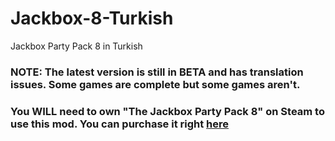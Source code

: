 # Jackbox-8-Turkish
Jackbox Party Pack 8 in Turkish

### **NOTE:** The latest version is still in BETA and has translation issues. Some games are complete but some games aren't.

### You **WILL** need to own "The Jackbox Party Pack 8" on Steam to use this mod. You can purchase it right [here](https://store.steampowered.com/app/1552350/The_Jackbox_Party_Pack_8/)
